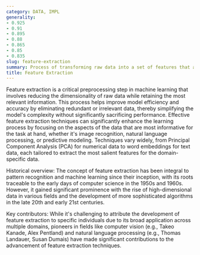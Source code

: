 ```yaml
---
category: DATA, IMPL
generality:
- 0.925
- 0.91
- 0.895
- 0.88
- 0.865
- 0.85
- 0.835
slug: feature-extraction
summary: Process of transforming raw data into a set of features that are more meaningful and informative for a specific task, such as classification or prediction.
title: Feature Extraction
---
```


Feature extraction is a critical preprocessing step in machine learning that involves reducing the dimensionality of raw data while retaining the most relevant information. This process helps improve model efficiency and accuracy by eliminating redundant or irrelevant data, thereby simplifying the model's complexity without significantly sacrificing performance. Effective feature extraction techniques can significantly enhance the learning process by focusing on the aspects of the data that are most informative for the task at hand, whether it's image recognition, natural language processing, or predictive modeling. Techniques vary widely, from Principal Component Analysis (PCA) for numerical data to word embeddings for text data, each tailored to extract the most salient features for the domain-specific data.

Historical overview: The concept of feature extraction has been integral to pattern recognition and machine learning since their inception, with its roots traceable to the early days of computer science in the 1950s and 1960s. However, it gained significant prominence with the rise of high-dimensional data in various fields and the development of more sophisticated algorithms in the late 20th and early 21st centuries.

Key contributors: While it's challenging to attribute the development of feature extraction to specific individuals due to its broad application across multiple domains, pioneers in fields like computer vision (e.g., Takeo Kanade, Alex Pentland) and natural language processing (e.g., Thomas Landauer, Susan Dumais) have made significant contributions to the advancement of feature extraction techniques.